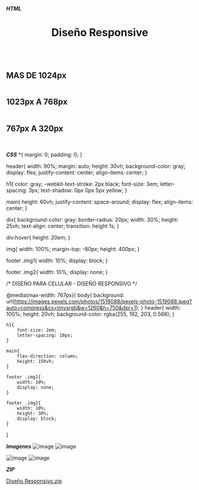 *****HTML*****
<!DOCTYPE html>
<html lang="en">
<head>
    <meta charset="UTF-8">
    <meta http-equiv="X-UA-Compatible" content="IE=edge">
    <meta name="viewport" content="width=device-width, initial-scale=1.0">
    <title>Diseño Responsivo</title>
    <link rel="stylesheet" href="css/estilos.css">
    
</head>
<header>
    <h1>Diseño Responsive</h1>
</header>
<main>
    <div> <img src="C:\Users\PILARES2\Desktop\Diseño Responsivo\img\computadora.jpg" alt="">
    <h2>MAS DE 1024px</h2>
    </div>
    <div> 
        <img src="C:\Users\PILARES2\Desktop\Diseño Responsivo\img\tableta.jpg" alt="">
        <h2>1023px A 768px </h2>
    </div>
    <div> 
        <img src="C:\Users\PILARES2\Desktop\Diseño Responsivo\img\celular.jfif" alt="">
        <h2>767px A 320px</h2>
    </div>

</main>
<footer>
    <img src="C:\Users\PILARES2\Desktop\Diseño Responsivo\img\computadora.jpg" class="img1" alt="">
    <img src="C:\Users\PILARES2\Desktop\Diseño Responsivo\img\celular_color.jfif" class="img2" alt="">

</footer>
<body>
    
</body>
</html>

*****CSS*****
*{
    margin: 0;
    padding: 0;
}

header{
    width: 90%;
    margin: auto;
    height: 30vh;
    background-color: gray;
    display: flex;
    justify-content: center;
    align-items: center;
}

h1{
    color: gray;
    -webkit-text-stroke: 2px black;
    font-size: 3em;
    letter-spacing: 3px;
    text-shadow: 0px 0px 5px yellow;
}

main{
    height: 60vh;
    justify-content: space-around;
    display: flex;
    align-items: center;
}

div{
    background-color: gray;
    border-radius: 20px;
    width: 30%;
    height: 25vh;
    text-align: center;
    transition: height 1s;
}

div:hover{
    height: 20em;
}

img{
    width: 100%;
    margin-top: -80px;
    height: 400px;
}

footer .img1{
    width: 10%;
    display: block;
}

footer .img2{
    width: 10%;
    display: none;
}

/* DISEÑO PARA CELULAR - DISEÑO RESPONSIVO */

@media(max-width: 767px){
    body{
        background: url(https://images.pexels.com/photos/1519088/pexels-photo-1519088.jpeg?auto=compress&cs=tinysrgb&w=1260&h=750&dpr=1);
    }
    header{
        width: 100%;
        height: 20vh;
        background-color: rgba(255, 192, 203, 0.568);
    }

    h1{
        font-size: 2em;
        letter-spacing: 10px;
    }

    main{
        flex-direction: column;
        height: 150vh;
    }

    footer .img1{
        width: 10%;
        display: none;
    }
    
    footer .img2{
        width: 10%;
        height: 30%;
        display: block;
    }





}

*****Imagenes*****
![image](https://user-images.githubusercontent.com/61428623/213890499-73c6018c-7136-4e43-8d44-6b3dafb256a7.png)
![image](https://user-images.githubusercontent.com/61428623/213890500-2c7a84f4-0649-4ef8-9496-a3ed9513daa8.png)


![image](https://user-images.githubusercontent.com/61428623/213890482-2e17bb55-59b4-4be2-b79a-f7b559b356f6.png)
![image](https://user-images.githubusercontent.com/61428623/213890485-213d4465-5cf8-4232-bd69-56274248d29f.png)



*****ZIP*****

[Diseño Responsivo.zip](https://github.com/Armando573/Diseno_Web/files/10473284/Diseno.Responsivo.zip)



